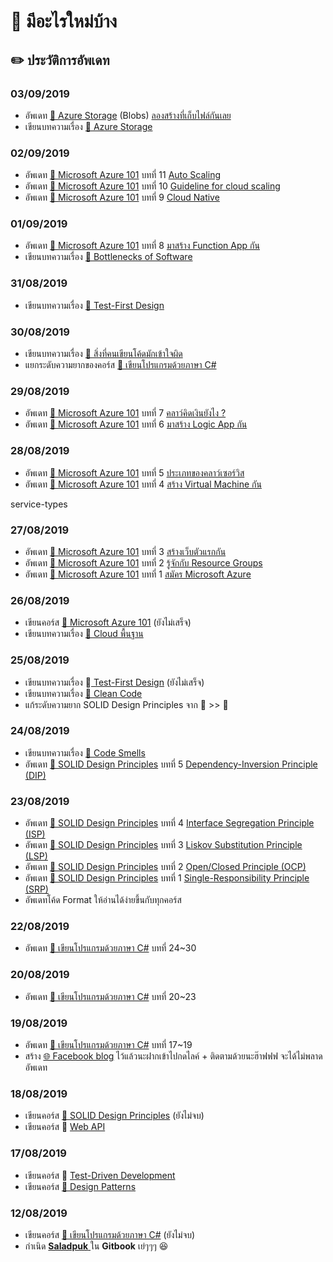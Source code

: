 # 📰 มีอะไรใหม่บ้าง

## ✏️ ประวัติการอัพเดท

### 03/09/2019

* อัพเดท [👶 Azure Storage](https://saladpuk.gitbook.io/learn/cloud/azure-storage) \(Blobs\) [ลองสร้างที่เก็บไฟล์กันเลย](https://saladpuk.gitbook.io/learn/cloud/azure-storage/blobs/create)
* เขียนบทความเรื่อง [👶 Azure Storage](https://saladpuk.gitbook.io/learn/cloud/azure-storage)

### 02/09/2019

* อัพเดท [👶 Microsoft Azure 101](https://saladpuk.gitbook.io/learn/cloud/azure101) บทที่ 11 [Auto Scaling](https://saladpuk.gitbook.io/learn/cloud/azure101/auto-scaling)
* อัพเดท [👶 Microsoft Azure 101](https://saladpuk.gitbook.io/learn/cloud/azure101) บทที่ 10 [Guideline for cloud scaling](https://saladpuk.gitbook.io/learn/cloud/azure101/guideline-for-cloud-scaling)
* อัพเดท [👶 Microsoft Azure 101](https://saladpuk.gitbook.io/learn/cloud/azure101) บทที่ 9 [Cloud Native](https://saladpuk.gitbook.io/learn/cloud/azure101/cloud-native)

### 01/09/2019

* อัพเดท [👶 Microsoft Azure 101](https://saladpuk.gitbook.io/learn/cloud/azure101) บทที่ 8 [มาสร้าง Function App กัน](https://saladpuk.gitbook.io/learn/cloud/azure101/function-app)
* เขียนบทความเรื่อง [👦 Bottlenecks of Software](https://saladpuk.gitbook.io/learn/basic/bottlenecks)

### 31/08/2019

* เขียนบทความเรื่อง [👦 Test-First Design](https://saladpuk.gitbook.io/learn/basic/test-first-design)

### 30/08/2019

* เขียนบทความเรื่อง [👶 สิ่งที่คนเขียนโค้ดมักเข้าใจผิด](https://saladpuk.gitbook.io/learn/basic/mist)
* แยกระดับความยากของคอร์ส [👶 เขียนโปรแกรมด้วยภาษา C\#](https://saladpuk.gitbook.io/learn/beginner-1/csharp101)

### 29/08/2019

* อัพเดท [👶 Microsoft Azure 101](https://saladpuk.gitbook.io/learn/cloud/azure101) บทที่ 7 [คลาว์คิดเงินยังไง ?](https://saladpuk.gitbook.io/learn/cloud/azure101/pricing)
* อัพเดท [👶 Microsoft Azure 101](https://saladpuk.gitbook.io/learn/cloud/azure101) บทที่ 6 [มาสร้าง Logic App กัน](https://saladpuk.gitbook.io/learn/cloud/azure101/logic-app)

### 28/08/2019

* อัพเดท [👶 Microsoft Azure 101](https://saladpuk.gitbook.io/learn/cloud/azure101) บทที่ 5 [ประเภทของคลาว์เซอร์วิส](https://saladpuk.gitbook.io/learn/cloud/azure101/service-types)
* อัพเดท [👶 Microsoft Azure 101](https://saladpuk.gitbook.io/learn/cloud/azure101) บทที่ 4 [สร้าง Virtual Machine กัน](https://saladpuk.gitbook.io/learn/cloud/azure101/vm)

service-types

### 27/08/2019

* อัพเดท [👶 Microsoft Azure 101](https://saladpuk.gitbook.io/learn/cloud/azure101) บทที่ 3 [สร้างเว็บตัวแรกกัน](https://saladpuk.gitbook.io/learn/cloud/azure101/website)
* อัพเดท [👶 Microsoft Azure 101](https://saladpuk.gitbook.io/learn/cloud/azure101) บทที่ 2 [รู้จักกับ Resource Groups](https://saladpuk.gitbook.io/learn/cloud/azure101/resource-groups)
* อัพเดท [👶 Microsoft Azure 101](https://saladpuk.gitbook.io/learn/cloud/azure101) บทที่ 1 [สมัคร Microsoft Azure](https://saladpuk.gitbook.io/learn/cloud/azure101/register)

### 26/08/2019

* เขียนคอร์ส [👶 Microsoft Azure 101](https://saladpuk.gitbook.io/learn/cloud/azure101) \(ยังไม่เสร็จ\)
* เขียนบทความเรื่อง [👶 Cloud พื้นฐาน](https://saladpuk.gitbook.io/learn/basic/cloud101)

### 25/08/2019

* เขียนบทความเรื่อง 👦[ Test-First Design](https://saladpuk.gitbook.io/learn/basic/test-first-design) \(ยังไม่เสร็จ\)
* เขียนบทความเรื่อง [👶 Clean Code](https://saladpuk.gitbook.io/learn/basic/clean-code)
* แก้ระดับความยาก SOLID Design Principles จาก 👶 &gt;&gt; 👦

### 24/08/2019

* เขียนบทความเรื่อง [👶 Code Smells](https://saladpuk.gitbook.io/learn/basic/code-smells)
* อัพเดท [👶 SOLID Design Principles](https://saladpuk.gitbook.io/learn/basic/solid) บทที่ 5 [Dependency-Inversion Principle \(DIP\)](https://saladpuk.gitbook.io/learn/basic/solid/dip)

### 23/08/2019

* อัพเดท [👶 SOLID Design Principles](https://saladpuk.gitbook.io/learn/basic/solid) บทที่ 4 [Interface Segregation Principle \(ISP\)](https://saladpuk.gitbook.io/learn/basic/solid/isp)
* อัพเดท [👶 SOLID Design Principles](https://saladpuk.gitbook.io/learn/basic/solid) บทที่ 3 [Liskov Substitution Principle \(LSP\)](https://saladpuk.gitbook.io/learn/basic/solid/lsp)
* อัพเดท [👶 SOLID Design Principles](https://saladpuk.gitbook.io/learn/basic/solid) บทที่ 2 [Open/Closed Principle \(OCP\)](https://saladpuk.gitbook.io/learn/basic/solid/ocp)
* อัพเดท [👶 SOLID Design Principles](https://saladpuk.gitbook.io/learn/basic/solid) บทที่ 1 [Single-Responsibility Principle \(SRP\)](https://saladpuk.gitbook.io/learn/basic/solid/srp)
* อัพเดทโค้ด Format ให้อ่านได้ง่ายขึ้นกับทุกคอร์ส

### 22/08/2019

* อัพเดท [👶 เขียนโปรแกรมด้วยภาษา C\#](https://saladpuk.gitbook.io/learn/beginner-1/csharp101) บทที่ 24~30

### 20/08/2019

* อัพเดท [👶 เขียนโปรแกรมด้วยภาษา C\#](https://saladpuk.gitbook.io/learn/beginner-1/csharp101) บทที่ 20~23

### 19/08/2019

* อัพเดท [👶 เขียนโปรแกรมด้วยภาษา C\#](https://saladpuk.gitbook.io/learn/beginner-1/csharp101) บทที่ 17~19
* สร้าง [🌐 Facebook blog](https://www.facebook.com/mr.saladpuk) ไว้แล้วนะฝากเข้าไปกดไลค์ + ติดตามด้วยนะฮ๊าฟฟฟ จะได้ไม่พลาดอัพเดท

### 18/08/2019

* เขียนคอร์ส [👶 SOLID Design Principles](https://saladpuk.gitbook.io/learn/basic/solid) \(ยังไม่จบ\)
* เขียนคอร์ส 👦 [Web API](https://saladpuk.gitbook.io/learn/web/web-api-101)

### 17/08/2019

* เขียนคอร์ส 👦 [Test-Driven Development](https://saladpuk.gitbook.io/learn/software-testing/test-driven-development)
* เขียนคอร์ส [🤴 Design Patterns](https://saladpuk.gitbook.io/learn/software-design/designpatterns)

### 12/08/2019

* เขียนคอร์ส [👶 เขียนโปรแกรมด้วยภาษา C\#](https://saladpuk.gitbook.io/learn/beginner-1/csharp101) \(ยังไม่จบ\)
* กำเนิด [**Saladpuk** ](http://saladpuk.com)ใน **Gitbook** เย่ๆๆๆ 😆



